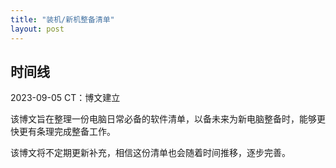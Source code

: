 ```yaml
---
title: "装机/新机整备清单"
layout: post
---
```


## 时间线
2023-09-05 CT：博文建立

该博文旨在整理一份电脑日常必备的软件清单，以备未来为新电脑整备时，能够更快更有条理完成整备工作。

该博文将不定期更新补充，相信这份清单也会随着时间推移，逐步完善。